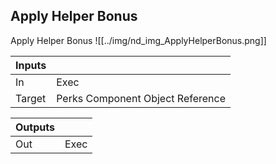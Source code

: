 ## Apply Helper Bonus
Apply Helper Bonus
![[../img/nd_img_ApplyHelperBonus.png]]

|Inputs||
|--|--|
| In | Exec |
| Target | Perks Component Object Reference |

|Outputs||
|--|--|
| Out | Exec |
